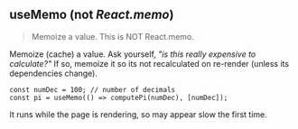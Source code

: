 ﻿## useMemo (not _React.memo_)

> Memoize a value. This is NOT React.memo.

Memoize (cache) a value. Ask yourself, _"is this really expensive to calculate?"_  If so, memoize it so its not recalculated on re-render (unless its dependencies change).

    const numDec = 100; // number of decimals
    const pi = useMemo(() => computePi(numDec), [numDec]);

It runs while the page is rendering, so may appear slow the first time.
